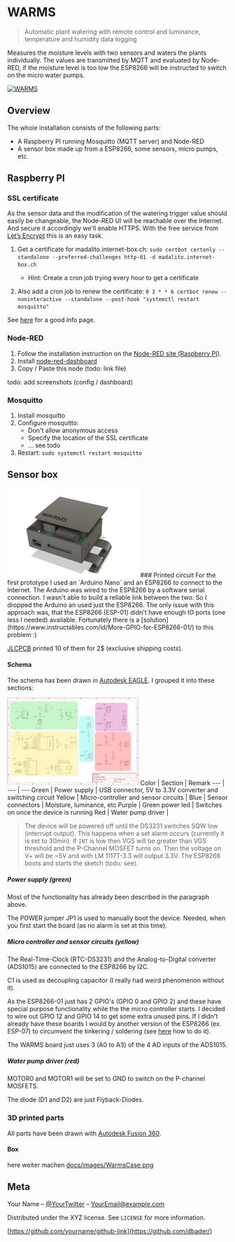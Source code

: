 # WARMS
> Automatic plant watering with remote control and luminance, temperature and humidity data logging

Measures the moisture levels with two sensors and waters the plants individually.
The values are transmitted by MQTT and evaluated by Node-RED, if the moisture level is too low the ESP8266 will be instructed to switch on the micro water pumps.

[![WARMS](http://img.youtube.com/vi/PIqeCujVt_k/0.jpg)](http://www.youtube.com/watch?v=PIqeCujVt_k "WARMS")

## Overview
The whole installation consists of the following parts:
* A Raspberry PI running Mosquitto (MQTT server) and Node-RED
* A sensor box made up from a ESP8266, some sensors, micro pumps, etc.

## Raspberry PI
### SSL certificate
As the sensor data and the modification of the watering trigger value should easily be changeable, the Node-RED UI will be reachable over the Internet.
And secure it accordingly we'll enable HTTPS.
With the free service from [Let’s Encrypt](https://letsencrypt.org/) this is an easy task.
1) Get a certificate for madalito.internet-box.ch: `sudo certbot certonly --standalone --preferred-challenges http-01 -d madalito.internet-box.ch`
   * Hint: Create a cron job trying every hour to get a certificate
   
1) Also add a cron job to renew the certificate: `0 3 * * 6 certbot renew --noninteractive --standalone --post-hook "systemctl restart mosquitto"`

See [here](https://www.digitalocean.com/community/tutorials/how-to-install-and-secure-the-mosquitto-mqtt-messaging-broker-on-ubuntu-16-04) for a good info page.

### Node-RED
1) Follow the installation instruction on the [Node-RED site (Raspberry PI)](https://nodered.org/docs/hardware/raspberrypi).
1) Install [node-red-dashboard](https://github.com/node-red/node-red-dashboard)
1) Copy / Paste this node (todo: link file)

todo: add screenshots (config / dashboard)

### Mosquitto
1) Install mosquitto
1) Configure mosquitto:
   - Don't allow anonymous access
   - Specify the location of the SSL certificate
   - ... see todo
1) Restart: `sudo systemctl restart mosquitto`

## Sensor box
<img src="docs/images/WarmsCase.png" width="300"/>
### Printed circuit
For the first prototype I used an `Arduino Nano` and an ESP8266 to connect to the Internet. The Arduino was wired to the ESP8266 by a software serial connection. I wasn't able to build a reliable link between the two. So I dropped the Arduino an used just the ESP8266. The only issue with this approach was, that the ESP8266 (ESP-01) didn't have enough IO ports (one less I needed) available.
Fortunately there is a [solution](https://www.instructables.com/id/More-GPIO-for-ESP8266-01/) to this problem :)

[JLCPCB](https://jlcpcb.com) printed 10 of them for 2$ (exclusive shipping costs).

#### Schema
The schema has been drawn in [Autodesk EAGLE](https://www.autodesk.com/products/eagle/overview). I grouped it into these sections:

<img src="docs/images/WateringPlants_Sections.png" width="300"/>
Color | Section | Remark
--- | --- | ---
Green | Power supply | USB connector, 5V to 3.3V converter and switching circuit
Yellow | Micro-controller and sensor circuits | 
Blue | Sensor connectors | Moisture, luminance, etc
Purple | Green power led | Switches on once the device is running
Red | Water pump driver |


> The device will be powered off until the DS3231 switches SQW low (interrupt output). This happens when a set alarm occurs (currently it is set to 30min).
> If `INT` is low then VGS will be greater than VGS threshold and the P-Channel MOSFET turns on. Then the voltage on V+ will be ~5V and with LM 1117T-3.3 will output 3.3V. The ESP8266 boots and starts the sketch (todo: see).

##### Power supply (green)
Most of the functionality has already been described in the paragraph above.

The POWER jumper JP1 is used to manually boot the device. Needed, when you first start the board (as no alarm is set at this time).

##### Micro controller and sensor circuits (yellow)
The Real-Time-Clock (RTC-DS3231) and the Analog-to-Digital converter (ADS1015) are connected to the ESP8266 by I2C.

C1 is used as decoupling capacitor (I really had weird phenomenon without it).

As the ESP8266-01 just has 2 GPIO's (GPIO 0 and GPIO 2) and these have special purpose functionality while the the micro controller starts. I decided to wire out GPIO 12 and GPIO 14 to get some extra unused pins. If I didn't already have these boards I would by another version of the ESP8266 (ex. ESP-07) to circumvent the tinkering / soldering (see [here](https://www.instructables.com/id/More-GPIO-for-ESP8266-01/) how to do it).

The WARMS board just uses 3 (A0 to A3) of the 4 AD inputs of the ADS1015.

##### Water pump driver (red)
MOTOR0 and MOTOR1 will be set to GND to switch on the P-channel MOSFETS.

The diode (D1 and D2) are just Flyback-Diodes.

### 3D printed parts
All parts have been drawn with [Autodesk Fusion 360](https://www.autodesk.com/products/fusion-360/overview).
#### Box
here weiter machen [docs/images/WarmsCase.png]()


## Meta

Your Name – [@YourTwitter](https://twitter.com/dbader_org) – YourEmail@example.com

Distributed under the XYZ license. See ``LICENSE`` for more information.

[https://github.com/yourname/github-link](https://github.com/dbader/)


<!-- Markdown link & img dfn's -->
[npm-image]: https://img.shields.io/npm/v/datadog-metrics.svg?style=flat-square
[npm-url]: https://npmjs.org/package/datadog-metrics
[npm-downloads]: https://img.shields.io/npm/dm/datadog-metrics.svg?style=flat-square
[travis-image]: https://img.shields.io/travis/dbader/node-datadog-metrics/master.svg?style=flat-square
[travis-url]: https://travis-ci.org/dbader/node-datadog-metrics
[wiki]: https://github.com/yourname/yourproject/wiki
